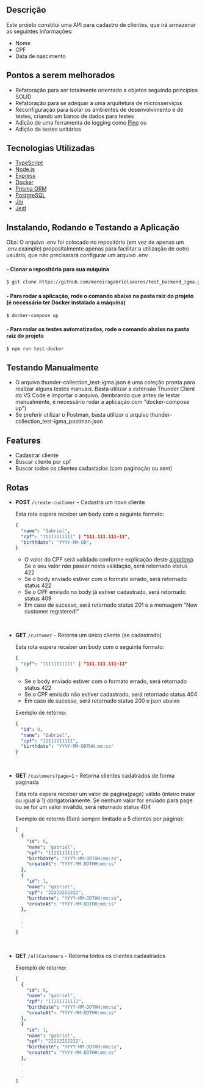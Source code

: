 ## Descrição

Este projeto constitui uma API para cadastro de clientes, que irá armazenar as seguintes informações:

- Nome
- CPF
- Data de nascimento

## Pontos a serem melhorados

- Refatoração para ser totalmente orientado a objetos seguindo princípios SOLID
- Refatoração para se adequar a uma arquitetura de microsserviços
- Reconfiguração para isolar os ambientes de desenvolvimento e de testes, criando um banco de dados para testes
- Adição de uma ferramenta de logging como [Pino](https://getpino.io/#/) ou 
- Adição de testes unitários

## Tecnologias Utilizadas

- [TypeScript](https://www.typescriptlang.org/)
- [Node.js](https://nodejs.org/en/)
- [Express](https://expressjs.com/)
- [Docker](https://www.docker.com/)
- [Prisma ORM](https://www.prisma.io/)
- [PostgreSQL](https://www.postgresql.org/)
- [Joi](https://joi.dev/)
- [Jest](https://jestjs.io/)

## Instalando, Rodando e Testando a Aplicação

Obs: O arquivo .env foi colocado no repositório (em vez de apenas um .env.example) propositalmente apenas para facilitar a utilização de outro usuário, que não precisarará configurar um arquivo .env

#### - Clonar o repositório para sua máquina

```bash
$ git clone https://github.com/moreiragabrielsoares/test_backend_igma.git
```

#### - Para rodar a aplicação, rode o comando abaixo na pasta raiz do projeto (é necessário ter Docker instalado a máquina)

```bash
$ docker-compose up
```

#### - Para rodar os testes automatizados, rode o comando abaixo na pasta raiz do projeto

```bash
$ npm run test:docker
```
## Testando Manualmente

- O arquivo thunder-collection_test-igma.json é uma coleção pronta para realizar alguns testes manuais. Basta utilizar a extensão Thunder Client do VS Code e importar o arquivo. (lembrando que antes de testar manualmente, é necessário rodar a aplicação com "docker-compose up")
- Se preferir utilizar o Postman, basta utilizar o arquivo thunder-collection_test-igma_postman.json

## Features

- Cadastrar cliente
- Buscar cliente por cpf
- Buscar todos os clientes cadastados (com paginação ou sem)

## Rotas

- **POST** `/create-customer` - Cadastra um novo cliente

  Esta rota espera receber um body com o seguinte formato:

  ```yaml
  {
    "name": "Gabriel",
    "cpf": "11111111111" | "111.111.111-11",
    "birthdate": "YYYY-MM-DD",
  }
  ```

  - O valor do CPF será validado conforme explicação deste [algoritmo](https://www.macoratti.net/alg_cpf.htm#:~:text=O). Se o seu valor não passar nesta validação, será retornado status 422
  - Se o body enviado estiver com o formato errado, será retornado status 422
  - Se o CPF enviado no body já estiver cadastrado, será retornado status 409
  - Em caso de sucesso, será retornado status 201 e a mensagem "New customer registered!"

<br/>

- **GET** `/customer` - Retorna um único cliente (se cadastrado)

  Esta rota espera receber um body com o seguinte formato:

  ```yaml
  {
    "cpf": "11111111111" | "111.111.111-11"
  }
  ```

  - Se o body enviado estiver com o formato errado, será retornado status 422
  - Se o CPF enviado não estiver cadastrado, será retornado status 404
  - Em caso de sucesso, será retornado status 200 e json abaixo

  Exemplo de retorno:

  ```yaml
  { 
    "id": 0, 
    "name": "Gabriel", 
    "cpf": "11111111111", 
    "birthdate": "YYYY-MM-DDTHH:mm:ss" 
  }
  ```

  <br/>

- **GET** `/customers?page=1` - Retorna clientes cadatrados de forma paginada

  Esta rota espera receber um valor de página(page) válido (inteiro maior ou igual a 1) obrigatoriamente. Se nenhum valor for enviado para page ou se for um valor inválido, será retornado status 404

  Exemplo de retorno (Será sempre limitado a 5 clientes por página):

  ```yaml
  [
    {
      "id": 0,
      "name": "gabriel",
      "cpf": "11111111111",
      "birthdate": "YYYY-MM-DDTHH:mm:ss",
      "createAt": "YYYY-MM-DDTHH:mm:ss"
    },
    {
      "id": 1,
      "name": "gabriel",
      "cpf": "22222222222",
      "birthdate": "YYYY-MM-DDTHH:mm:ss",
      "createAt": "YYYY-MM-DDTHH:mm:ss"
    },
    .
    .
    .
  ]
  ```

  <br/>

- **GET** `/allCustomers` - Retorna todos os clientes cadastrados

  Exemplo de retorno:

  ```yaml
  [
    {
      "id": 0,
      "name": "gabriel",
      "cpf": "11111111111",
      "birthdate": "YYYY-MM-DDTHH:mm:ss",
      "createAt": "YYYY-MM-DDTHH:mm:ss"
    },
    {
      "id": 1,
      "name": "gabriel",
      "cpf": "22222222222",
      "birthdate": "YYYY-MM-DDTHH:mm:ss",
      "createAt": "YYYY-MM-DDTHH:mm:ss"
    },
    .
    .
    .
  ]
  ```
